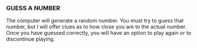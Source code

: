 ### GUESS A NUMBER

The computer will generate a random number. You must try to guess that number, but I will offer clues as to how close you are to the actual number. Once you have guessed correctly, you will have an option to play again or to discontinue playing.
